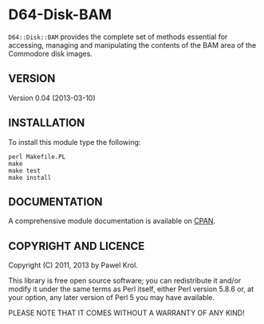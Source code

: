 D64-Disk-BAM
============

`D64::Disk::BAM` provides the complete set of methods essential for accessing, managing and manipulating the contents of the BAM area of the Commodore disk images.

VERSION
-------

Version 0.04 (2013-03-10)

INSTALLATION
------------

To install this module type the following:

    perl Makefile.PL
    make
    make test
    make install

DOCUMENTATION
-------------

A comprehensive module documentation is available on [CPAN](http://search.cpan.org/~pawelkrol/D64-Disk-BAM/lib/D64/Disk/BAM.pm).

COPYRIGHT AND LICENCE
---------------------

Copyright (C) 2011, 2013 by Pawel Krol.

This library is free open source software; you can redistribute it and/or modify it under the same terms as Perl itself, either Perl version 5.8.6 or, at your option, any later version of Perl 5 you may have available.

PLEASE NOTE THAT IT COMES WITHOUT A WARRANTY OF ANY KIND!

